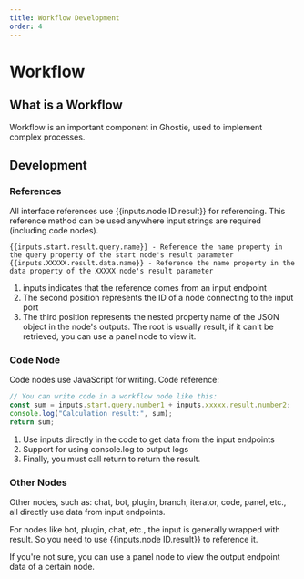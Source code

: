 ```yaml
---
title: Workflow Development
order: 4
---
```


# Workflow

## What is a Workflow

Workflow is an important component in Ghostie, used to implement complex processes.

## Development

### References

All interface references use <span v-pre>{{inputs.node ID.result}}</span> for referencing. This reference method can be used anywhere input strings are required (including code nodes).

```
{{inputs.start.result.query.name}} - Reference the name property in the query property of the start node's result parameter
{{inputs.XXXXX.result.data.name}} - Reference the name property in the data property of the XXXXX node's result parameter
```

1. inputs indicates that the reference comes from an input endpoint
2. The second position represents the ID of a node connecting to the input port
3. The third position represents the nested property name of the JSON object in the node's outputs. The root is usually result, if it can't be retrieved, you can use a panel node to view it.

### Code Node

Code nodes use JavaScript for writing.
Code reference:

```js
// You can write code in a workflow node like this:
const sum = inputs.start.query.number1 + inputs.xxxxx.result.number2;
console.log("Calculation result:", sum);
return sum;
```

1. Use inputs directly in the code to get data from the input endpoints
2. Support for using console.log to output logs
3. Finally, you must call return to return the result.

### Other Nodes

Other nodes, such as: chat, bot, plugin, branch, iterator, code, panel, etc., all directly use data from input endpoints.

For nodes like bot, plugin, chat, etc., the input is generally wrapped with result. So you need to use <span v-pre>{{inputs.node ID.result}}</span> to reference it.

If you're not sure, you can use a panel node to view the output endpoint data of a certain node.

